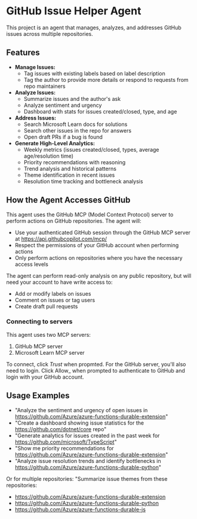 # GitHub Issue Helper Agent

This project is an agent that manages, analyzes, and addresses GitHub issues across multiple repositories. 

## Features
- **Manage Issues:**
  - Tag issues with existing labels based on label description
  - Tag the author to provide more details or respond to requests from repo maintainers
- **Analyze Issues:**
  - Summarize issues and the author's ask
  - Analyze sentiment and urgency
  - Dashboard with stats for issues created/closed, type, and age
- **Address Issues:**
  - Search Microsoft Learn docs for solutions
  - Search other issues in the repo for answers
  - Open draft PRs if a bug is found
- **Generate High-Level Analytics:**
  - Weekly metrics (issues created/closed, types, average age/resolution time)
  - Priority recommendations with reasoning
  - Trend analysis and historical patterns
  - Theme identification in recent issues
  - Resolution time tracking and bottleneck analysis

## How the Agent Accesses GitHub

This agent uses the GitHub MCP (Model Context Protocol) server to perform actions on GitHub repositories. The agent will:
- Use your authenticated GitHub session through the GitHub MCP server at https://api.githubcopilot.com/mcp/
- Respect the permissions of your GitHub account when performing actions
- Only perform actions on repositories where you have the necessary access levels

The agent can perform read-only analysis on any public repository, but will need your account to have write access to:
- Add or modify labels on issues
- Comment on issues or tag users
- Create draft pull requests

### Connecting to servers
This agent uses two MCP servers:
1. GitHub MCP server
2. Microsoft Learn MCP server

To connect, click _Trust_ when propmted. For the GitHub server, you'll also need to login. Click Allow_ when prompted to authenticate to GitHub and login with your GitHub account.

## Usage Examples

- "Analyze the sentiment and urgency of open issues in https://github.com/Azure/azure-functions-durable-extension"
- "Create a dashboard showing issue statistics for the https://github.com/dotnet/core repo"
- "Generate analytics for issues created in the past week for https://github.com/microsoft/TypeScript"
- "Show me priority recommendations for https://github.com/Azure/azure-functions-durable-extension"
- "Analyze issue resolution trends and identify bottlenecks in https://github.com/Azure/azure-functions-durable-python"

Or for multiple repositories:
"Summarize issue themes from these repositories: 
- https://github.com/Azure/azure-functions-durable-extension
- https://github.com/Azure/azure-functions-durable-python
- https://github.com/Azure/azure-functions-durable-js